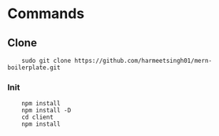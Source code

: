 # Commands

## Clone
```
    sudo git clone https://github.com/harmeetsingh01/mern-boilerplate.git
```

### Init
```
    npm install
    npm install -D
    cd client
    npm install
```